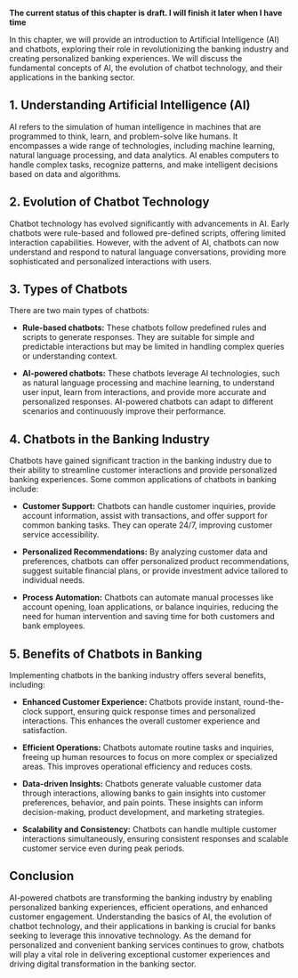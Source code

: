 **The current status of this chapter is draft. I will finish it later when I have time**

In this chapter, we will provide an introduction to Artificial Intelligence (AI) and chatbots, exploring their role in revolutionizing the banking industry and creating personalized banking experiences. We will discuss the fundamental concepts of AI, the evolution of chatbot technology, and their applications in the banking sector.

**1. Understanding Artificial Intelligence (AI)**
-------------------------------------------------

AI refers to the simulation of human intelligence in machines that are programmed to think, learn, and problem-solve like humans. It encompasses a wide range of technologies, including machine learning, natural language processing, and data analytics. AI enables computers to handle complex tasks, recognize patterns, and make intelligent decisions based on data and algorithms.

**2. Evolution of Chatbot Technology**
--------------------------------------

Chatbot technology has evolved significantly with advancements in AI. Early chatbots were rule-based and followed pre-defined scripts, offering limited interaction capabilities. However, with the advent of AI, chatbots can now understand and respond to natural language conversations, providing more sophisticated and personalized interactions with users.

**3. Types of Chatbots**
------------------------

There are two main types of chatbots:

* **Rule-based chatbots:** These chatbots follow predefined rules and scripts to generate responses. They are suitable for simple and predictable interactions but may be limited in handling complex queries or understanding context.

* **AI-powered chatbots:** These chatbots leverage AI technologies, such as natural language processing and machine learning, to understand user input, learn from interactions, and provide more accurate and personalized responses. AI-powered chatbots can adapt to different scenarios and continuously improve their performance.

**4. Chatbots in the Banking Industry**
---------------------------------------

Chatbots have gained significant traction in the banking industry due to their ability to streamline customer interactions and provide personalized banking experiences. Some common applications of chatbots in banking include:

* **Customer Support:** Chatbots can handle customer inquiries, provide account information, assist with transactions, and offer support for common banking tasks. They can operate 24/7, improving customer service accessibility.

* **Personalized Recommendations:** By analyzing customer data and preferences, chatbots can offer personalized product recommendations, suggest suitable financial plans, or provide investment advice tailored to individual needs.

* **Process Automation:** Chatbots can automate manual processes like account opening, loan applications, or balance inquiries, reducing the need for human intervention and saving time for both customers and bank employees.

**5. Benefits of Chatbots in Banking**
--------------------------------------

Implementing chatbots in the banking industry offers several benefits, including:

* **Enhanced Customer Experience:** Chatbots provide instant, round-the-clock support, ensuring quick response times and personalized interactions. This enhances the overall customer experience and satisfaction.

* **Efficient Operations:** Chatbots automate routine tasks and inquiries, freeing up human resources to focus on more complex or specialized areas. This improves operational efficiency and reduces costs.

* **Data-driven Insights:** Chatbots generate valuable customer data through interactions, allowing banks to gain insights into customer preferences, behavior, and pain points. These insights can inform decision-making, product development, and marketing strategies.

* **Scalability and Consistency:** Chatbots can handle multiple customer interactions simultaneously, ensuring consistent responses and scalable customer service even during peak periods.

**Conclusion**
--------------

AI-powered chatbots are transforming the banking industry by enabling personalized banking experiences, efficient operations, and enhanced customer engagement. Understanding the basics of AI, the evolution of chatbot technology, and their applications in banking is crucial for banks seeking to leverage this innovative technology. As the demand for personalized and convenient banking services continues to grow, chatbots will play a vital role in delivering exceptional customer experiences and driving digital transformation in the banking sector.
